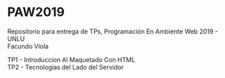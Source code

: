 # PAW2019
Repositorio para entrega de TPs, Programación En Ambiente Web 2019 - UNLU  
Facundo Viola  
  
TP1 - Introduccion Al Maquetado Con HTML  
TP2 - Tecnologias del Lado del Servidor  
